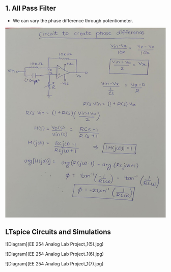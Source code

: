 ## 1. All Pass Filter
- We can vary the phase difference through potentiometer.
  
![Diagram](assets/allpassfilter.jpg)

## LTspice Circuits and Simulations

![Diagram](EE 254 Analog Lab Project_1(5).jpg)

![Diagram](EE 254 Analog Lab Project_1(6).jpg)

![Diagram](EE 254 Analog Lab Project_1(7).jpg)



